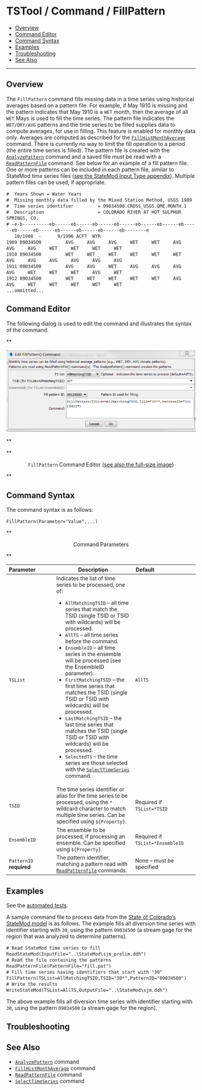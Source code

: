# TSTool / Command / FillPattern #

* [Overview](#overview)
* [Command Editor](#command-editor)
* [Command Syntax](#command-syntax)
* [Examples](#examples)
* [Troubleshooting](#troubleshooting)
* [See Also](#see-also)

-------------------------

## Overview ##

The `FillPattern` command fills missing data
in a time series using historical averages based on a pattern file.
For example, if May 1910 is missing and the pattern indicates that May 1910 is a `WET` month,
then the average of all `WET` Mays is used to fill the time series.
The pattern file indicates the `WET/DRY/AVG` patterns and the time series
to be filled supplies data to compute averages, for use in filling.
This feature is enabled for monthly data only.
Averages are computed as described for the
[`FillHistMonthAverage`](../FillHistMonthAverage/FillHistMonthAverage.md) command.
There is currently no way to limit the fill operation to a period (the entire time series is filled).
The pattern file is created with the
[`AnalyzePattern`](../AnalyzePattern/AnalyzePattern.md) command and a saved file must be read with a
[`ReadPatternFile`](../ReadPatternFile/ReadPatternFile.md) command.
See below for an example of a fill pattern file.
One or more patterns can be included in each pattern file,
similar to StateMod time series files ([see the StateMod Input Type appendix](../../datastore-ref/StateMod/StateMod.md)).
Multiple pattern files can be used, if appropriate.  

```
#  Years Shown = Water Years
#  Missing monthly data filled by the Mixed Station Method, USGS 1989
#  Time series identifier         = 09034500.CRDSS_USGS.QME.MONTH.1
#  Description                    = COLORADO RIVER AT HOT SULPHUR SPRINGS, CO.
# -e-b----------eb------eb------eb------eb------eb------eb------eb------eb------eb------eb------eb------eb------eb--------e
   10/1908  -      9/1996 ACFT  WYR
1909 09034500         AVG     AVG     AVG     WET     WET     AVG     AVG     AVG     WET     WET     WET     WET
1910 09034500         WET     WET     WET     WET     WET     WET     AVG     AVG     AVG     AVG     AVG     AVG
1911 09034500         AVG     AVG     WET     AVG     AVG     AVG     AVG     WET     WET     WET     AVG     WET
1912 09034500         WET     WET     WET     WET     WET     AVG     AVG     WET     WET     WET     WET     WET
...ommitted...
```

## Command Editor ##

The following dialog is used to edit the command and illustrates the syntax of the command.

**<p style="text-align: center;">
![FillPattern](FillPattern.png)
</p>**

**<p style="text-align: center;">
`FillPattern` Command Editor (<a href="../FillPattern.png">see also the full-size image</a>)
</p>**

## Command Syntax ##

The command syntax is as follows:

```text
FillPattern(Parameter="Value",...)
```
**<p style="text-align: center;">
Command Parameters
</p>**

|**Parameter**&nbsp;&nbsp;&nbsp;&nbsp;&nbsp;&nbsp;&nbsp;&nbsp;&nbsp;&nbsp;&nbsp;|**Description**|**Default**&nbsp;&nbsp;&nbsp;&nbsp;&nbsp;&nbsp;&nbsp;&nbsp;&nbsp;&nbsp;&nbsp;&nbsp;&nbsp;&nbsp;&nbsp;&nbsp;&nbsp;&nbsp;&nbsp;&nbsp;&nbsp;&nbsp;&nbsp;&nbsp;&nbsp;&nbsp;&nbsp;|
|--------------|-----------------|-----------------|
|`TSList`|Indicates the list of time series to be processed, one of:<br><ul><li>`AllMatchingTSID` – all time series that match the TSID (single TSID or TSID with wildcards) will be processed.</li><li>`AllTS` – all time series before the command.</li><li>`EnsembleID` – all time series in the ensemble will be processed (see the EnsembleID parameter).</li><li>`FirstMatchingTSID` – the first time series that matches the TSID (single TSID or TSID with wildcards) will be processed.</li><li>`LastMatchingTSID` – the last time series that matches the TSID (single TSID or TSID with wildcards) will be processed.</li><li>`SelectedTS` – the time series are those selected with the [`SelectTimeSeries`](../SelectTimeSeries/SelectTimeSeries.md) command.</li></ul> | `AllTS` |
|`TSID`|The time series identifier or alias for the time series to be processed, using the `*` wildcard character to match multiple time series.  Can be specified using `${Property}`.|Required if `TSList=*TSID`|
|`EnsembleID`|The ensemble to be processed, if processing an ensemble. Can be specified using `${Property}`.|Required if `TSList=*EnsembleID`|
|`PatternID`<br>**required**|The pattern identifier, matching a pattern read with [`ReadPatternFile`](../ReadPatternFile/ReadPatternFile.md) commands.|None – must be specified|.

## Examples ##

See the [automated tests](https://github.com/OpenCDSS/cdss-app-tstool-test/tree/master/test/regression/commands/general/FillPattern).

A sample command file to process data from the [State of Colorado’s StateMod model](../../datastore-ref/StateMod/StateMod.md) is as follows.
The example fills all diversion time series with identifier starting with `30`, using the pattern `09034500`
(a stream gage for the region that was analyzed to determine patterns).

```text
# Read StateMod time series to fill
ReadStateMod(InputFile="..\StateMod\sjm_prelim.ddh")
# Read the file containing the patterns
ReadPatternFile(PatternFile="fill.pat")
# Fill time series having identifiers that start with "30"
FillPattern(TSList=AllMatchingTSID,TSID="30*",PatternID="09034500")
# Write the results
WriteStateMod(TSList=AllTS,OutputFile="..\StateMod\sjm.ddh")
```

The above example fills all diversion time series with identifier starting with `30`,
using the pattern `09034500` (a stream gage for the region).

## Troubleshooting ##

## See Also ##

* [`AnalyzePattern`](../AnalyzePattern/AnalyzePattern.md) command
* [`FillHistMonthAverage`](../FillHistMonthAverage/FillHistMonthAverage.md) command
* [`ReadPatternFile`](../ReadPatternFile/ReadPatternFile.md) command
* [`SelectTimeSeries`](../SelectTimeSeries/SelectTimeSeries.md) command
